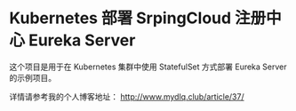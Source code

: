 # Kubernetes 部署 SrpingCloud 注册中心 Eureka Server

这个项目是用于在 Kubernetes 集群中使用 StatefulSet 方式部署 Eureka Server 的示例项目。

详情请参考我的个人博客地址： http://www.mydlq.club/article/37/